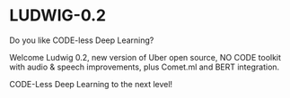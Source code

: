 # LUDWIG-0.2
Do you like CODE-less Deep Learning?‬

‪Welcome Ludwig 0.2, new version of Uber open source, NO CODE toolkit with audio & speech improvements, plus Comet.ml and BERT integration.‬

[](LUDWIG.jpg)
[](67506687_511827986249981_6957677711909191680_n.jpg)

‪CODE-Less Deep Learning to the next level!‬

